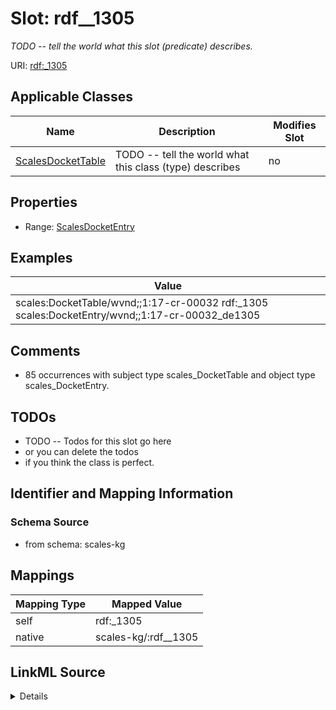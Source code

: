 

# Slot: rdf__1305


_TODO -- tell the world what this slot (predicate) describes._





URI: [rdf:_1305](http://www.w3.org/1999/02/22-rdf-syntax-ns#_1305)



<!-- no inheritance hierarchy -->





## Applicable Classes

| Name | Description | Modifies Slot |
| --- | --- | --- |
| [ScalesDocketTable](../classes/ScalesDocketTable.md) | TODO -- tell the world what this class (type) describes |  no  |







## Properties

* Range: [ScalesDocketEntry](../classes/ScalesDocketEntry.md)






## Examples

| Value |
| --- |
| scales:DocketTable/wvnd;;1:17-cr-00032 rdf:_1305 scales:DocketEntry/wvnd;;1:17-cr-00032_de1305 |

## Comments

* 85 occurrences with subject type scales_DocketTable and object type scales_DocketEntry.

## TODOs

* TODO -- Todos for this slot go here
* or you can delete the todos
* if you think the class is perfect.

## Identifier and Mapping Information







### Schema Source


* from schema: scales-kg




## Mappings

| Mapping Type | Mapped Value |
| ---  | ---  |
| self | rdf:_1305 |
| native | scales-kg/:rdf__1305 |




## LinkML Source

<details>
```yaml
name: rdf__1305
description: TODO -- tell the world what this slot (predicate) describes.
todos:
- TODO -- Todos for this slot go here
- or you can delete the todos
- if you think the class is perfect.
comments:
- 85 occurrences with subject type scales_DocketTable and object type scales_DocketEntry.
examples:
- value: scales:DocketTable/wvnd;;1:17-cr-00032 rdf:_1305 scales:DocketEntry/wvnd;;1:17-cr-00032_de1305
from_schema: scales-kg
rank: 1000
slot_uri: rdf:_1305
alias: rdf__1305
domain_of:
- scales_DocketTable
range: scales_DocketEntry

```
</details>